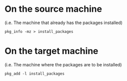 # On the source machine
(i.e. The machine that already has the packages installed)

```
pkg_info -mz > install_packages
```

# On the target machine
(i.e. The machine where the packages are to be installed)

```
pkg_add -l install_packages
```
